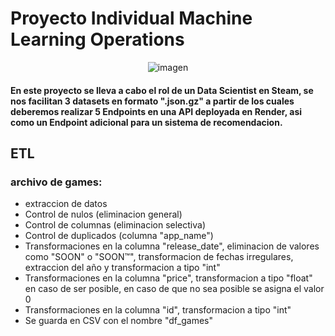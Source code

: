 
# Proyecto Individual Machine Learning Operations

<p align="center">
    <img src="https://user-images.githubusercontent.com/67664604/217914153-1eb00e25-ac08-4dfa-aaf8-53c09038f082.png" alt="imagen">
</p>

#### En este proyecto se lleva a cabo el rol de un Data Scientist en Steam, se nos facilitan 3 datasets en formato ".json.gz" a partir de los cuales deberemos realizar 5 Endpoints en una API deployada en Render, asi como un Endpoint adicional para un sistema de recomendacion.

## ETL

### archivo de games:
- extraccion de datos
- Control de nulos (eliminacion general)
- Control de columnas (eliminacion selectiva)
- Control de duplicados (columna "app_name")
- Transformaciones en la columna "release_date", eliminacion de valores como "SOON" o "SOON™", transformacion de fechas irregulares, extraccion del año y transformacion a tipo "int"
- Transformaciones en la columna "price", transformacion a tipo "float" en caso de ser posible, en caso de que no sea posible se asigna el valor 0
- Transformaciones en la columna "id", transformacion a tipo "int"
- Se guarda en CSV con el nombre "df_games"
